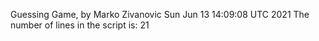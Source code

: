 Guessing Game, by Marko Zivanovic
Sun Jun 13 14:09:08 UTC 2021
The number of lines in the script is: 
21
